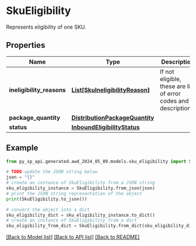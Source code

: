 # SkuEligibility

Represents eligibility of one SKU.

## Properties

Name | Type | Description | Notes
------------ | ------------- | ------------- | -------------
**ineligibility_reasons** | [**List[SkuIneligibilityReason]**](SkuIneligibilityReason.md) | If not eligible, these are list of error codes and descriptions. | [optional] 
**package_quantity** | [**DistributionPackageQuantity**](DistributionPackageQuantity.md) |  | 
**status** | [**InboundEligibilityStatus**](InboundEligibilityStatus.md) |  | 

## Example

```python
from py_sp_api.generated.awd_2024_05_09.models.sku_eligibility import SkuEligibility

# TODO update the JSON string below
json = "{}"
# create an instance of SkuEligibility from a JSON string
sku_eligibility_instance = SkuEligibility.from_json(json)
# print the JSON string representation of the object
print(SkuEligibility.to_json())

# convert the object into a dict
sku_eligibility_dict = sku_eligibility_instance.to_dict()
# create an instance of SkuEligibility from a dict
sku_eligibility_from_dict = SkuEligibility.from_dict(sku_eligibility_dict)
```
[[Back to Model list]](../README.md#documentation-for-models) [[Back to API list]](../README.md#documentation-for-api-endpoints) [[Back to README]](../README.md)


